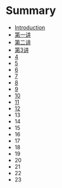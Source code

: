 # Summary

* [Introduction](README.md)
* [第一讲](chapter1.md)
* [第二讲](di-er-jiang.md)
* [第3讲](di-3-jiang.md)
* [4](4.md)
* [5](5.md)
* [6](6.md)
* [7](7.md)
* [8](8.md)
* [9](9.md)
* [10](10.md)
* [11](11.md)
* [12](12.md)
* 13
* 14
* 15
* 16
* 17
* 18
* 19
* 20
* 21
* 22
* 23


